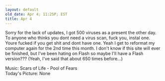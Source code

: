 ```yaml
---
layout: default
old_date: Apr 4; 11:25P; EST
title: Apr 4
---
```


Sorry for the lack of updates, I got 500 viruses as a present the other day.
To anyone who thinks you dont need a virus scan, fuck you, instal one. Youre
fucked if you get shit and dont have one. Yeah I get to reformat my computer
again for the 2nd time this month. I don't know if this site will ever be
finished, but I've been hating on Flash so maybe I'll have a Flash version???
(Yeah, I've said that about 650 times before...)

Music: Scars of Life - Pool of Fears  
Today's Picture: None
